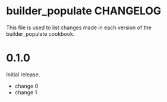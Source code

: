 # builder_populate CHANGELOG

This file is used to list changes made in each version of the builder_populate cookbook.

# 0.1.0

Initial release.

- change 0
- change 1

